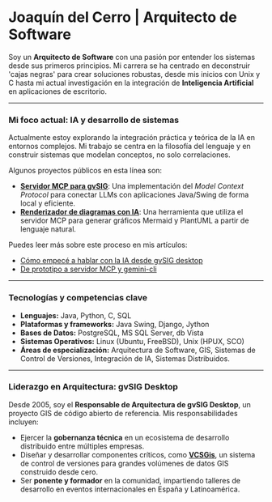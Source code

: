 # Joaquín del Cerro | Arquitecto de Software

Soy un **Arquitecto de Software** con una pasión por entender los sistemas desde sus primeros principios. Mi carrera se ha centrado en deconstruir 'cajas negras' para crear soluciones robustas, desde mis inicios con Unix y C hasta mi actual investigación en la integración de **Inteligencia Artificial** en aplicaciones de escritorio.

---

### Mi foco actual: IA y desarrollo de sistemas

Actualmente estoy explorando la integración práctica y teórica de la IA en entornos complejos. Mi trabajo se centra en la filosofía del lenguaje y en construir sistemas que modelan conceptos, no solo correlaciones.

Algunos proyectos públicos en esta línea son:

*   **[Servidor MCP para gvSIG](https://github.com/jjdelcerro/io.github.jjdelcerro.aimcpserver)**: Una implementación del *Model Context Protocol* para conectar LLMs con aplicaciones Java/Swing de forma local y eficiente.
*   **[Renderizador de diagramas con IA](https://github.com/jjdelcerro/io.github.jjdelcerro.simplediagram)**: Una herramienta que utiliza el servidor MCP para generar gráficos Mermaid y PlantUML a partir de lenguaje natural.

Puedes leer más sobre este proceso en mis artículos:
*   [Cómo empecé a hablar con la IA desde gvSIG desktop](https://blog.gvsig.org/2025/09/08/como-empece-a-hablar-con-la-ia-desde-la-aplicacion-de-escritorio-gvsig-desktop/)
*   [De prototipo a servidor MCP y gemini-cli](https://blog.gvsig.org/2025/09/22/de-prototipo-de-asistente-de-chat-a-servidor-mcp-y-gemini-cli/)

---

### Tecnologías y competencias clave

*   **Lenguajes:** Java, Python, C, SQL
*   **Plataformas y frameworks:** Java Swing, Django, Jython
*   **Bases de Datos:** PostgreSQL, MS SQL Server, db Vista
*   **Sistemas Operativos:** Linux (Ubuntu, FreeBSD), Unix (HPUX, SCO)
*   **Áreas de especialización:** Arquitectura de Software, GIS, Sistemas de Control de Versiones, Integración de IA, Sistemas Distribuidos.

---

### Liderazgo en Arquitectura: gvSIG Desktop

Desde 2005, soy el **Responsable de Arquitectura de gvSIG Desktop**, un proyecto GIS de código abierto de referencia. Mis responsabilidades incluyen:

*   Ejercer la **gobernanza técnica** en un ecosistema de desarrollo distribuido entre múltiples empresas.
*   Diseñar y desarrollar componentes críticos, como **[VCSGis](https://blog.gvsig.org/2021/06/20/vcsgis-i-usando-un-control-de-versiones-con-mi-informacion-cartografica-personal/)**, un sistema de control de versiones para grandes volúmenes de datos GIS construido desde cero.
*   Ser **ponente y formador** en la comunidad, impartiendo talleres de desarrollo en eventos internacionales en España y Latinoamérica.
